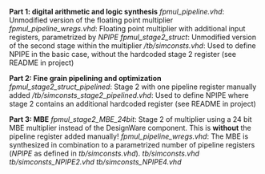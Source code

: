 **Part 1: digital arithmetic and logic synthesis**
*fpmul_pipeline.vhd*: Unmodified version of the floating point multiplier
*fpmul_pipeline_wregs.vhd*: Floating point multiplier with additional input registers, parametrized by *NPIPE*
*fpmul_stage2_struct*: Unmodified version of the second stage within the multiplier
*/tb/simconsts.vhd*: Used to define NPIPE in the basic case, without the hardcoded stage 2 register (see README in project)

**Part 2: Fine grain pipelining and optimization**
*fpmul_stage2_struct_pipelined*: Stage 2 with one pipeline register manually added
*/tb/simconsts_stage2_pipelined.vhd*: Used to define NPIPE where stage 2 contains an additional hardcoded register (see README in project)

**Part 3: MBE**
*fpmul_stage2_MBE_24bit*: Stage 2 of multiplier using a 24 bit MBE multiplier instead of the DesignWare component. This is **without** the pipeline register added manually!
*fpmul_pipeline_wregs.vhd*: The MBE is synthesized in combination to a parametrized number of pipeline registers (*NPIPE* as defined in *tb/simconsts.vhd*).
*tb/simconsts.vhd*
*tb/simconsts_NPIPE2.vhd*
*tb/simconsts_NPIPE4.vhd*

